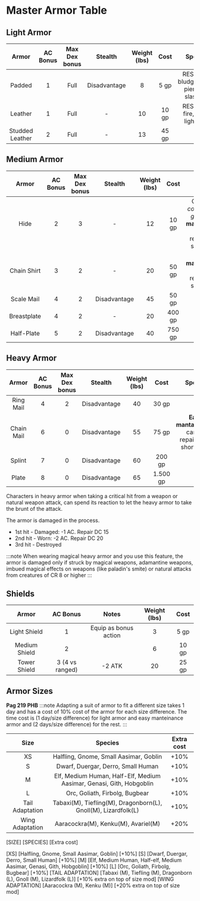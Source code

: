 
# Master Armor Table

## Light Armor  

| Armor | AC Bonus | Max Dex bonus | Stealth | Weight (lbs) | Cost | Special | 
|:-----------:|:--------------:|:--------------:|:-----------:|:--------------:|:--------------:|:--------------:|
| Padded | 1 | Full | Disadvantage | 8 | 5 gp | RESIST: 1 bludgeoning, piercing, slashing |
| Leather | 1 | Full | - | 10 | 10 gp | RESIST: 2 fire, cold, lightning |
| Studded Leather | 2 | Full | - | 13 | 45 gp | - |

## Medium Armor  

| Armor | AC Bonus | Max Dex bonus | Stealth | Weight (lbs) | Cost | Special | 
|:-----------:|:--------------:|:--------------:|:-----------:|:--------------:|:--------------:|:--------------:|
| Hide | 2 | 3 | - | 12 | 10 gp | Counts as *cold weather gear*. **Easy manteinance**: can be repaired on short rests |
| Chain Shirt | 3 | 2 | - | 20 | 50 gp | **Easy mantainance**: can be repaired on short rests |
| Scale Mail | 4 | 2 | Disadvantage | 45 | 50 gp | - |
| Breastplate | 4 | 2 | - | 20 | 400 gp | - |
| Half-Plate | 5 | 2 | Disadvantage | 40 | 750 gp | - |

## Heavy Armor  

| Armor | AC Bonus | Max Dex bonus | Stealth | Weight (lbs) | Cost | Special | 
|:-----------:|:--------------:|:--------------:|:-----------:|:--------------:|:--------------:|:--------------:|
| Ring Mail | 4 | 2 | Disadvantage | 40 | 30 gp | - |
| Chain Mail | 6 | 0 | Disadvantage | 55 | 75 gp | **Easy mantainance**: can be repaired on short rests |
| Splint | 7 | 0 | Disadvantage | 60 | 200 gp | - |
| Plate | 8 | 0 | Disadvantage | 65 | 1.500 gp | - |

Characters in heavy armor when taking a critical hit from a weapon or natural weapon attack, can spend its reaction to let the heavy armor to take the brunt of the attack.

The armor is damaged in the process.  
- 1st hit - Damaged: -1 AC. Repair DC 15
- 2nd hit - Worn: -2 AC. Repair DC 20
- 3rd hit - Destroyed  

:::note
  When wearing magical heavy armor and you use this feature, the armor is damaged only if struck by magical weapons, adamantine weapons, imbued magical effects on weapons (like paladin's smite) or natural attacks from creatures of CR 8 or higher
:::  


## Shields  

| Armor | AC Bonus | Notes | Weight (lbs) | Cost |
|:-----------:|:--------------:|:--------------:|:-----------:|:--------------:|
| Light Shield | 1 | Equip as bonus action | 3 | 5 gp |
| Medium Shield | 2 |  | 6 | 10 gp |
| Tower Shield | 3 (4 vs ranged) | -2 ATK | 20 | 25 gp |


## Armor Sizes

**Pag 219 PHB**
:::note
Adapting a suit of armor to fit a different size takes 1 day and has a cost of 10% cost of the armor for each size difference. The time cost is (1 day/size difference) for light armor and easy manteinance armor and (2 days/size difference) for the rest.
:::

| Size | Species | Extra cost |
|:-----------:|:--------------:|:--------------:|
| XS | Halfling, Gnome, Small Aasimar, Goblin | +10% |
| S | Dwarf, Duergar, Derro, Small Human | +10% |
| M | Elf, Medium Human, Half-Elf, Medium Aasimar, Genasi, Gith, Hobgoblin | +10% |
| L | Orc, Goliath, Firbolg, Bugbear | +10% |
| Tail Adaptation | Tabaxi(M), Tiefling(M), Dragonborn(L), Gnoll(M), Lizardfolk(L) | +10% | 
| Wing Adaptation | Aaracockra(M), Kenku(M), Avariel(M) | +20% |


[SIZE] [SPECIES] [Extra cost]

[XS] [Halfling, Gnome, Small Aasimar, Goblin] [+10%]
[S] [Dwarf, Duergar, Derro, Small Human] [+10%]
[M] [Elf, Medium Human, Half-elf, Medium Aasimar, Genasi, Gith, Hobgoblin] [+10%]
[L] [Orc, Goliath, Firbolg, Bugbear] [+10%]
[TAIL ADAPTATION] [Tabaxi (M), Tiefling (M), Dragonborn (L), Gnoll (M), Lizardfolk (L)] [+10% extra on top of size mod]
[WING ADAPTATION] [Aaracockra (M), Kenku (M)] [+20% extra on top of size mod]
